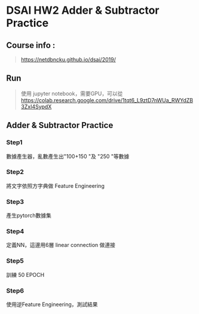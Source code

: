 # DSAI HW2 Adder & Subtractor Practice

## Course info :

> https://netdbncku.github.io/dsai/2019/

## Run

>使用 jupyter notebook，需要GPU，可以從
https://colab.research.google.com/drive/1tqt6_L9ztD7nWUa_RWYdZB3ZxI4SypdX

## Adder & Subtractor Practice

### Step1
數據產生器，亂數產生出"100+150 "及 "250 "等數據
### Step2
將文字依照方字典做 Feature Engineering
### Step3
產生pytorch數據集
### Step4
定義NN，這邊用6層 linear connection 做連接
### Step5
訓練 50 EPOCH
### Step6
使用逆Feature Engineering，測試結果


